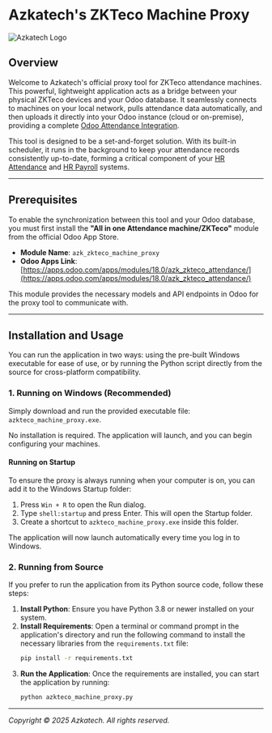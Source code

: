 # Azkatech's ZKTeco Machine Proxy

![Azkatech Logo](https://azka.tech/wp-content/uploads/2025/03/Azkatech-Logo-with-Transparent-Background-Wide-1024x211.webp)

## Overview

Welcome to Azkatech's official proxy tool for ZKTeco attendance machines. This powerful, lightweight application acts as a bridge between your physical ZKTeco devices and your Odoo database. It seamlessly connects to machines on your local network, pulls attendance data automatically, and then uploads it directly into your Odoo instance (cloud or on-premise), providing a complete [Odoo Attendance Integration](https://azka.tech).

This tool is designed to be a set-and-forget solution. With its built-in scheduler, it runs in the background to keep your attendance records consistently up-to-date, forming a critical component of your [HR Attendance](https://azka.tech) and [HR Payroll](https://azka.tech) systems.

---

## Prerequisites

To enable the synchronization between this tool and your Odoo database, you must first install the **"All in one Attendance machine/ZKTeco"** module from the official Odoo App Store.

* **Module Name**: `azk_zkteco_machine_proxy`
* **Odoo Apps Link**: [https://apps.odoo.com/apps/modules/18.0/azk_zkteco_attendance/](https://apps.odoo.com/apps/modules/18.0/azk_zkteco_attendance/)

This module provides the necessary models and API endpoints in Odoo for the proxy tool to communicate with.

---

## Installation and Usage

You can run the application in two ways: using the pre-built Windows executable for ease of use, or by running the Python script directly from the source for cross-platform compatibility.

### 1. Running on Windows (Recommended)

Simply download and run the provided executable file: `azkteco_machine_proxy.exe`.

No installation is required. The application will launch, and you can begin configuring your machines.

#### Running on Startup

To ensure the proxy is always running when your computer is on, you can add it to the Windows Startup folder:

1.  Press `Win + R` to open the Run dialog.
2.  Type `shell:startup` and press Enter. This will open the Startup folder.
3.  Create a shortcut to `azkteco_machine_proxy.exe` inside this folder.

The application will now launch automatically every time you log in to Windows.

### 2. Running from Source

If you prefer to run the application from its Python source code, follow these steps:

1.  **Install Python**: Ensure you have Python 3.8 or newer installed on your system.
2.  **Install Requirements**: Open a terminal or command prompt in the application's directory and run the following command to install the necessary libraries from the `requirements.txt` file:
    ```bash
    pip install -r requirements.txt
    ```
3.  **Run the Application**: Once the requirements are installed, you can start the application by running:
    ```bash
    python azkteco_machine_proxy.py
    ```

---

*Copyright © 2025 Azkatech. All rights reserved.*

